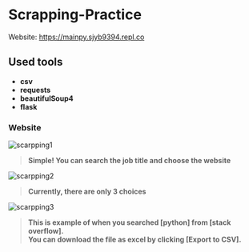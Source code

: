 # Scrapping-Practice

Website: https://mainpy.sjyb9394.repl.co

## Used tools
  * __csv__
  * __requests__
  * __beautifulSoup4__
  * __flask__
  
 ### Website
 
![scarpping1](https://user-images.githubusercontent.com/69370122/104682413-9d70ed80-56c2-11eb-91f1-8fc6511f4523.PNG)<br />
> **Simple! You can search the job title and choose the website**<br />

![scarpping2](https://user-images.githubusercontent.com/69370122/104682488-c98c6e80-56c2-11eb-9852-e3fb7d90f636.PNG)<br />
> **Currently, there are only 3 choices**<br />

![scarpping3](https://user-images.githubusercontent.com/69370122/104682489-c98c6e80-56c2-11eb-8674-79333868a2ef.PNG)<br />
> **This is example of when you searched [python] from [stack overflow].**<br />
> **You can download the file as excel by clicking [Export to CSV].**<br />
> 
